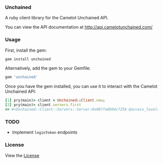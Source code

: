### Unchained

A ruby client library for the Camelot Unchained API.

You can view the API documentation at http://api.camelotunchained.com/

### Usage

First, install the gem:

```ruby
gem install unchained
```

Alternatively, add the gem to your Gemfile:

```ruby
gem 'unchained'
```

Once you have the gem installed, you can use it to interact with the Camelot
Unchained API:

```ruby
[1] pry(main)> client = Unchained::Client.new;
[2] pry(main)> client.servers.first
=> #<Unchained::Client::Servers::Server:0x007fa0b94c7258 @access_level=6, @channel_id=4, @host="wyrmlingprep.camelotunchained.com", @name="WyrmlingPrep", @player_maximum=1000, @shard_id=1>
```

### TODO

- Implement `loginToken` endpoints

### License

View the [License](LICENSE.md)

